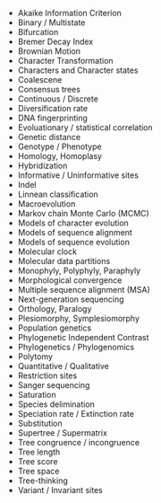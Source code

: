 - Akaike Information Criterion
- Binary / Multistate
- Bifurcation
- Bremer Decay Index
- Brownian Motion
- Character Transformation
- Characters and Character states
- Coalescene
- Consensus trees
- Continuous / Discrete
- Diversification rate
- DNA fingerprinting
- Evoluationary / statistical correlation
- Genetic distance
- Genotype / Phenotype
- Homology, Homoplasy
- Hybridization
- Informative / Uninformative sites
- Indel
- Linnean classification
- Macroevolution
- Markov chain Monte Carlo (MCMC)
- Models of character evolution
- Models of sequence alignment
- Models of sequence evolution
- Molecular clock
- Molecular data partitions
- Monophyly, Polyphyly, Paraphyly
- Morphological convergence
- Multiple sequence alignment (MSA)
- Next-generation sequencing
- Orthology, Paralogy
- Plesiomorphy, Symplesiomorphy
- Population genetics
- Phylogenetic Independent Contrast
- Phylogenetics / Phylogenomics
- Polytomy
- Quantitative / Qualitative
- Restriction sites
- Sanger sequencing
- Saturation
- Species delimination
- Speciation rate / Extinction rate
- Substitution
- Supertree / Supermatrix
- Tree congruence / incongruence
- Tree length
- Tree score
- Tree space
- Tree-thinking
- Variant / Invariant sites